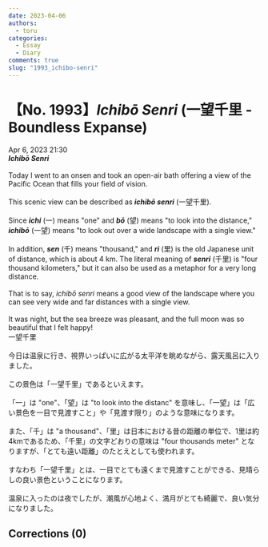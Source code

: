 ```yaml
---
date: 2023-04-06
authors:
  - toru
categories:
  - Essay
  - Diary
comments: true
slug: "1993_ichibo-senri"
---
```


# 【No. 1993】<strong><em>Ichibō Senri</strong></em> (一望千里 - Boundless Expanse)
<div class="date">Apr 6, 2023 21:30</div>
<div id="post"><div id="body_show_ori">
<strong><em>Ichibō Senri</strong></em><br/><br/>Today I went to an onsen and took an open-air bath offering a view of the Pacific Ocean that fills your field of vision.<br/><br/>This scenic view can be described as <strong><em>ichibō senri</em></strong> (一望千里).<br/><br/>Since <strong><em>ichi</em></strong> (一) means "one" and <strong><em>bō</em></strong> (望) means "to look into the distance," <strong><em>ichibō</em></strong> (一望) means "to look out over a wide landscape with a single view."<br/><br/>In addition, <strong><em>sen</em></strong> (千) means "thousand," and <strong><em>ri</em></strong> (里) is the old Japanese unit of distance, which is about 4 km. The literal meaning of <strong><em>senri</em></strong> (千里) is "four thousand kilometers," but it can also be used as a metaphor for a very long distance.<br/><br/>That is to say, <em>ichibō senri</em> means a good view of the landscape where you can see very wide and far distances with a single view.<br/><br/>It was night, but the sea breeze was pleasant, and the full moon was so beautiful that I felt happy!
</div></div>

<!-- more -->

<div id="post_ja"><div id="body_show_mo">
一望千里<br/><br/>今日は温泉に行き、視界いっぱいに広がる太平洋を眺めながら、露天風呂に入りました。<br/><br/>この景色は「一望千里」であるといえます。<br/><br/>「一」は "one"、「望」は "to look into the distanc" を意味し、「一望」は「広い景色を一目で見渡すこと」や「見渡す限り」のような意味になります。<br/><br/>また、「千」は "a thousand"、「里」は日本における昔の距離の単位で、1里は約4kmであるため、「千里」の文字どおりの意味は "four thousands meter" となりますが、「とても遠い距離」のたとえとしても使われます。<br/><br/>すなわち「一望千里」とは、一目でとても遠くまで見渡すことができる、見晴らしの良い景色ということになります。<br/><br/>温泉に入ったのは夜でしたが、潮風が心地よく、満月がとても綺麗で、良い気分になりました。
</div></div>

## Corrections (0)
